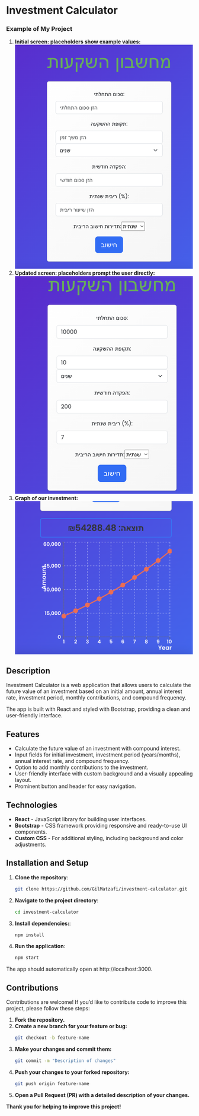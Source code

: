 # Investment Calculator

### Example of My Project
1. **Initial screen: placeholders show example values:**
![Investment Calculator UI](investment-calculator/public/b.png)
2. **Updated screen: placeholders prompt the user directly:**
![Investment Calculator UII](investment-calculator/public/c.png)
3. **Graph of our investment:**
![Investment Calculator UII](investment-calculator/public/d.png)


## Description
Investment Calculator is a web application that allows users to calculate the future value of an investment based on an initial amount, annual interest rate, investment period, monthly contributions, and compound frequency.

The app is built with React and styled with Bootstrap, providing a clean and user-friendly interface.

## Features
- Calculate the future value of an investment with compound interest.
- Input fields for initial investment, investment period (years/months), annual interest rate, and compound frequency.
- Option to add monthly contributions to the investment.
- User-friendly interface with custom background and a visually appealing layout.
- Prominent button and header for easy navigation.

## Technologies
- **React** - JavaScript library for building user interfaces.
- **Bootstrap** - CSS framework providing responsive and ready-to-use UI components.
- **Custom CSS** - For additional styling, including background and color adjustments.

## Installation and Setup

1. **Clone the repository**:
   ```bash
   git clone https://github.com/GilMatzafi/investment-calculator.git

2. **Navigate to the project directory**:
   ```bash
   cd investment-calculator

3. **Install dependencies:**:
   ```bash
   npm install

4. **Run the application**:
   ```bash
   npm start


The app should automatically open at http://localhost:3000.

## Contributions
Contributions are welcome! If you’d like to contribute code to improve this project, please follow these steps:

1. **Fork the repository.**
2. **Create a new branch for your feature or bug:**
    ```bash
    git checkout -b feature-name
3. **Make your changes and commit them:**
    ```bash
    git commit -m "Description of changes"
4. **Push your changes to your forked repository:**
    ```bash
    git push origin feature-name
5. **Open a Pull Request (PR) with a detailed description of your changes.**

**Thank you for helping to improve this project!**
